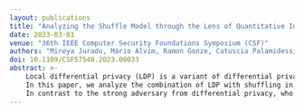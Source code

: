 ```yaml
---
layout: publications
title: "Analyzing the Shuffle Model through the Lens of Quantitative Information Flow"
date: 2023-03-01
venue: "36th IEEE Computer Security Foundations Symposium (CSF)"
authors: "Mireya Jurado, Mário Alvim, Ramon Gonze, Catuscia Palamidessi"
doi: 10.1109/CSF57540.2023.00033
abstract: >-
    Local differential privacy (LDP) is a variant of differential privacy (DP) that avoids the necessity of a trusted central curator, at the expense of a worse trade-off between privacy and utility. The shuffle model has emerged as a way to provide greater anonymity to users by randomly permuting their messages, so that the direct link between users and their reported values is lost to the data collector. By combining an LDP mechanism with a shuffler, privacy can be improved at no cost for the accuracy of operations insensitive to permutations, thereby improving utility in many analytic tasks. However, the privacy implications of shuffling are not always immediately evident, and derivations of privacy bounds are made on a case-by-case basis.
    In this paper, we analyze the combination of LDP with shuffling in the rigorous framework of quantitative information flow (QIF), and reason about the resulting resilience to inference attacks. QIF naturally captures (combinations of) randomization mechanisms as information-theoretic channels, thus allowing for precise modeling of a variety of inference attacks in a natural way and for measuring the leakage of private information under these attacks. We exploit symmetries of the particular combination of k-RR mechanisms with the shuffle model to achieve closed formulas that express leakage exactly. In particular, we provide formulas that show how shuffling improves protection against leaks in the local model, and study how leakage behaves for various values of the privacy parameter of the LDP mechanism.
    In contrast to the strong adversary from differential privacy, who knows everyone’s record in a dataset but the target’s, we focus on an uninformed adversary, who does not know the value of any individual in the dataset. This adversary is often more realistic as a consumer of statistical datasets, and indeed we show that in some situations mechanisms that are equivalent w.r.t. the strong adversary can provide different privacy guarantees under the uninformed one. Finally, we also illustrate the application of our model to the typical strong adversary from DP.
---
```

